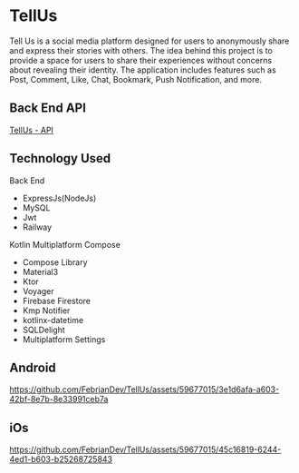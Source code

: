 
# TellUs

Tell Us is a social media platform designed for users to anonymously share and express their stories with others. The idea behind this project is to provide a space for users to share their experiences without concerns about revealing their identity. The application includes features such as Post, Comment, Like, Chat, Bookmark, Push Notification, and more.

## Back End API

[TellUs - API](https://github.com/FebrianDev/tellus-api)

## Technology Used

Back End
- ExpressJs(NodeJs)
- MySQL
- Jwt
- Railway

Kotlin Multiplatform Compose
- Compose Library
- Material3
- Ktor
- Voyager
- Firebase Firestore
- Kmp Notifier
- kotlinx-datetime
- SQLDelight
- Multiplatform Settings

## Android
https://github.com/FebrianDev/TellUs/assets/59677015/3e1d6afa-a603-42bf-8e7b-8e33991ceb7a

## iOs
https://github.com/FebrianDev/TellUs/assets/59677015/45c16819-6244-4ed1-b603-b25268725843



